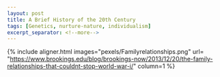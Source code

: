 ```yaml
---
layout: post
title: A Brief History of the 20th Century
tags: [Genetics, nurture-nature, individualism]
excerpt_separator: <!--more-->
---
```




{% include aligner.html images="pexels/Familyrelationships.png" url= "https://www.brookings.edu/blog/brookings-now/2013/12/20/the-family-relationships-that-couldnt-stop-world-war-i/" column=1 %}
